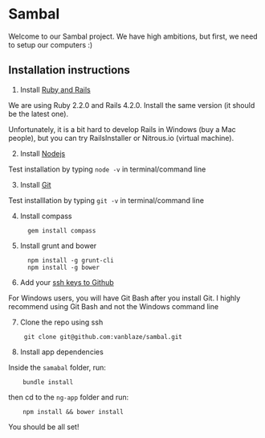 Sambal
============

Welcome to our Sambal project. We have high ambitions, but first, we need to setup our computers :)

Installation instructions
----------------------------

1. Install [Ruby and Rails](https://railsapps.github.io/installing-rails.html)

We are using Ruby 2.2.0 and Rails 4.2.0. Install the same version (it should be the latest one).

Unfortunately, it is a bit hard to develop Rails in Windows (buy a Mac people), but you can try RailsInstaller or Nitrous.io (virtual machine).

2. Install [Nodejs](http://nodejs.org/)

Test installation by typing `node -v` in terminal/command line

3. Install [Git](http://git-scm.com/)

Test installlation by typing `git -v` in terminal/command line

4. Install compass

         gem install compass

5. Install grunt and bower

         npm install -g grunt-cli
         npm install -g bower

6. Add your [ssh keys to Github](https://help.github.com/articles/generating-ssh-keys/#platform-windows) 

For Windows users, you will have Git Bash after you install Git. I highly recommend using Git Bash and not the Windows command line

7. Clone the repo using ssh

        git clone git@github.com:vanblaze/sambal.git

8. Install app dependencies

Inside the `samabal` folder, run:

        bundle install

then cd to the `ng-app` folder and run:

        npm install && bower install
        
You should be all set!
